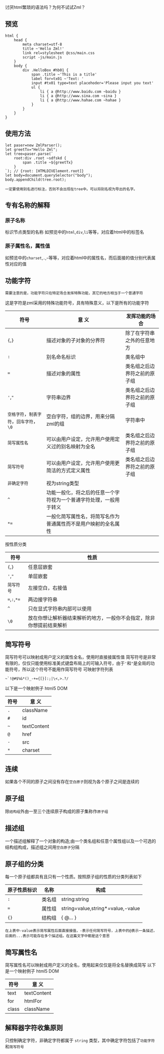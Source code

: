 讨厌html繁琐的语法吗？为何不试试Zml？

## 预览
```zml
html {
    head {
        meta charset=utf-8
        title ~'Hello Zml!'
        link rel=stylesheet @css/main.css
        script -js/main.js
    }
    body {
        div .HelloBox #hb01 {
            span .title ~'This is a title'
            label for=tx01 ~'Text: '
            input #tx01 type=text placehoder='Please input you text'
            ul {
                li { a @http://www.baidu.com ~baidu }
                li { a @http://www.sina.com ~sina }
                li { a @http://www.hahae.com ~hahae }
            }
        }
    }
}
```

## 使用方法
```
let paser=new ZmlParser();
let greetTx="Hello Zml";
let tree=paser.parse(`
    root:div .root ~sdfskd {
        span .title ~${greetTx}
    }
`); // {root: [HTMLDIVElement.root]}
let body=document.querySelector("body");
body.appendChild(tree.root);
```

    一定要使用别名进行标注，否则不会出现在tree中。可以将别名视为导出的名字。

## 专有名称的解释
### 原子名称
标识节点类型的名称
如预览中的`html`,`div`,`li`等等，对应着html中的标签名
### 原子属性名，属性值
如预览中的`charset`,`.`,`~`等等，对应着html中的属性名，而后面接的值分别代表属性对应的值

## 功能字符

    需要注意的是，功能字符只在特定场合发挥特殊功能，其它的地方相当于一个普通字符

这是字符是zml采用的特殊功能符号，具有特殊意义，以下是所有的功能字符

| 符号 | 意 义| 发挥功能的场合 |
|---|---|---|
| `{`,`}` | 描述对象的子对象的分界符 | 除了在字符串之外的任意地方 |
| `:` | 别名命名标识 | 类名组中 |
| `=` | 描述对象的属性 | 类名组之后边界符之前的原子组 |
| `'`,`"` | 字符串边界 | 类名组之后边界符之前的原子组 |
| `空格字符`，`制表字符`，`回车字符`，`\0` | 空白字符，组的边界，用来分隔zml的组 | 字符串中 |
| `简写属性名` | 可以由用户设定，允许用户使用定义过的别名映射为全名 | 类名组之后边界符之前的原子组 |
| `简写符号` | 可以由用户设定，允许用户使用更简洁的方式定义属性 | 类名组之后边界符之前的原子组 |
| `非确定字符` | 视为string类型 | |
| `^` | 功能一般化，将之后的任意一个字符视为一个普通字符处理，一般用于转义 | |
| `*=` | 一般化简写属性名，将简写名作为普通属性而不是用户映射的全名属性 | |

按性质分类

| 符号 | 性质 |
| --- | --- |
| `{`,`}` | 任意层嵌套 |
| `'`,`"` | 单层嵌套 |
| `简写符号` | 左接空白，右接值 |
| `=`,`:`,`*=` | 两边接字符串 |
| `^` | 只在显式字符串内部可以使用 |
| `\0` | 放在你想让解析器结束解析的地方，一般你不会指定，除非你想提前结束解析 |

## 简写符号
简写符号可以映射成用户定义的属性全名，使用时直接接属性值
简写符号是非常有限的，仅仅只能使用标准美式键盘布局上的可输入符号，由于`'`和`"`是全局的功能符号，所以这个符号不能用作简写符号
可映射字符列表

    ~`!@#$%&*()_-+={[}]:;|\<,>.?/

以下是一个映射例子
html5 DOM

| 符号 | 意 义|
| --- | --- |
| `.` | className |
| `#` | id |
| `~` | textContent |
| `@` | href |
| `-` | src |
| `*` | charset |

## 连续
如果各个不同的原子之间没有存在`空白原子`则视为各个原子之间是连续的

## 原子组
除`结构组`外由一至三个连续原子构成的原子集称作`原子组`

## 描述组
一个描述组解释了一个对象的构造;由一个类名组和任意个属性组以及一个可选的结构组构成，描述组之间用`空白原子`分隔

## 原子组的分类
每一个原子组都具有且只有一个性质。按照原子组的性质的分类列表如下

| 原子性质标识 | 名称 | 构成 |
| --- | --- | --- |
| `:` | 类名组 | string:string |
| `=` | 属性组 | string=value,string*=value,-value |
| `{}` | 结构组 | { @... } |


    在上表中-value表示简写属性后面直接接值，-表示任何简写符号，上表中的@表示一条描述，后面的...表示可能存在多个描述组。在这篇文字中都是这个意思

## 简写属性名
简写属性名可以映射成用户定义的全名，使用起来仅仅是将全名替换成简写
以下是一个映射例子
html5 DOM

| 符号 | 意 义|
| --- | --- |
| text | textContent |
| for | htmlFor |
| class | className |

## 解释器字符收集原则
只控制确定字符，非确定字符都属于 `string` 类型，其中确定字符包括了`功能字符`和`简写符号`
